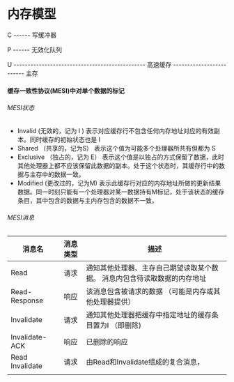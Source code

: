 # 内存模型

C 	   ------      写缓冲器

 P		   ------      无效化队列

U			-----------------------------------------------     高速缓存     -------------------------   主存



#### 缓存一致性协议(MESI)中对单个数据的标记

###### MESI状态

+ Invalid (无效的，记为 I ) 表示对应缓存行不包含任何内存地址对应的有效副本。同时缓存的初始状态也是 I
+ Shared （共享的，记为S） 表示这个值为可能多个处理器所共有但都为 S
+ Exclusive （独占的，记为 E） 表示这个值是以独占的方式保留了数据，此时其他处理器上都不应该保留此数据的副本。处于这个状态时，其缓存行中的数据与主存中的数据一致。
+ Modified (更改过的，记为M) 表示此缓存行对应的内存地址所做的更新结果数据。同一时刻只能有一个处理器对某一数据持有M标记，处于该状态的缓存条目，其中包含的数据与主内存包含的数据不一致。

###### MESI消息

| 消息名          | 消息类型 | 描述                                                         |
| --------------- | :------: | ------------------------------------------------------------ |
| Read            |   请求   | 通知其他处理器、主存自己期望读取某个数据。 消息内包含待读取数据的内存地址 |
| Read-Response   |   响应   | 该消息包含被请求的数据 （可能是内存或其他处理器提供）        |
| Invalidate      |   请求   | 通知其他处理器把缓存中指定地址的缓存条目置为I （即删除)      |
| Invalidate- ACK |   响应   | 已删除的响应                                                 |
| Read Invalidate |   请求   | 由Read和Invalidate组成的复合消息，                           |
|                 |          |                                                              |



